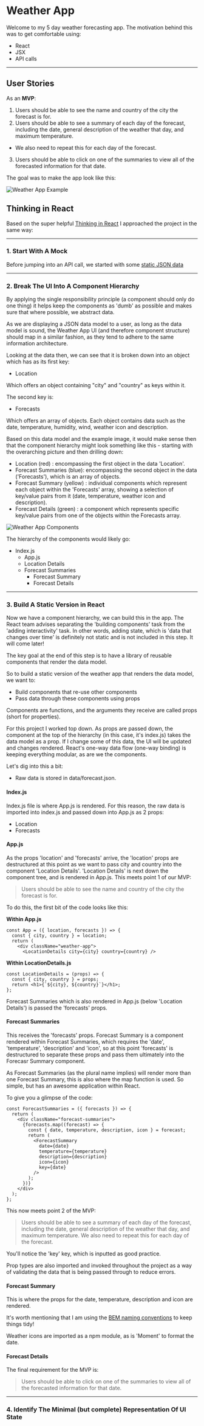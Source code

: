 # Weather App

Welcome to my 5 day weather forecasting app. The motivation behind this was to get comfortable using:

- React
- JSX
- API calls

---

## User Stories

As an **MVP**:

1. Users should be able to see the name and country of the city the forecast is for.
2. Users should be able to see a summary of each day of the forecast, including the date, general description of the weather that day, and maximum temperature.

- We also need to repeat this for each day of the forecast.

3. Users should be able to click on one of the summaries to view all of the forecasted information for that date.

The goal was to make the app look like this:

![Weather App Example](https://github.com/ironmongrrrl/react-weather-app/blob/main/img/weather-app-example.png "Weather App Example")

## Thinking in React

Based on the super helpful [Thinking in React](https://reactjs.org/docs/thinking-in-react.html) I approached the project in the same way:

---

### 1. Start With A Mock

Before jumping into an API call, we started with some [static JSON data](https://s3.eu-west-2.amazonaws.com/mcrcodes/weather/forecast.json)

---

### 2. Break The UI Into A Component Hierarchy

By applying the single responsibility principle (a component should only do one thing) it helps keep the components as 'dumb' as possible and makes sure that where possible, we abstract data.

As we are displaying a JSON data model to a user, as long as the data model is sound, the Weather App UI (and therefore component structure) should map in a similar fashion, as they tend to adhere to the same information architecture.

Looking at the data then, we can see that it is broken down into an object which has as its first key:

- Location

Which offers an object containing "city" and "country" as keys within it.

The second key is:

- Forecasts

Which offers an array of objects. Each object contains data such as the date, temperature, humidity, wind, weather icon and description.

Based on this data model and the example image, it would make sense then that the component hierarchy might look something like this - starting with the overarching picture and then drilling down:

- Location (red) : encompassing the first object in the data 'Location'.
- Forecast Summaries (blue): encompassing the second object in the data ('Forecasts'), which is an array of objects.
- Forecast Summary (yellow) : individual components which represent each object within the 'Forecasts' array, showing a selection of key/value pairs from it (date, temperature, weather icon and description).
- Forecast Details (green) : a component which represents specific key/value pairs from one of the objects within the Forecasts array.

![Weather App Components](https://github.com/ironmongrrrl/react-weather-app/blob/main/img/weather-app-components.png "Weather App Components")

The hierarchy of the components would likely go:

- Index.js
  - App.js
  - Location Details
  - Forecast Summaries
    - Forecast Summary
    - Forecast Details

---

### 3. Build A Static Version in React

Now we have a component hierarchy, we can build this in the app. The React team advises separating the 'building components' task from the 'adding interactivity' task. In other words, adding state, which is 'data that changes over time' is definitely not static and is not included in this step. It will come later!

The key goal at the end of this step is to have a library of reusable components that render the data model.

So to build a static version of the weather app that renders the data model, we want to:

- Build components that re-use other components
- Pass data through these components using props

Components are functions, and the arguments they receive are called props (short for properties).

For this project I worked top down. As props are passed down, the component at the top of the hierarchy (in this case, it's index.js) takes the data model as a prop. If I change some of this data, the UI will be updated and changes rendered. React's one-way data flow (one-way binding) is keeping everything modular, as are we the components.

Let's dig into this a bit:

- Raw data is stored in data/forecast.json.

#### Index.js

Index.js file is where App.js is rendered. For this reason, the raw data is imported into index.js and passed down into App.js as 2 props:

- Location
- Forecasts

#### App.js

As the props 'location' and 'forecasts' arrive, the 'location' props are destructured at this point as we want to pass city and country into the component 'Location Details'. 'Location Details' is next down the component tree, and is rendered in App.js. This meets point 1 of our MVP:

> Users should be able to see the name and country of the city the forecast is for.

To do this, the first bit of the code looks like this:

**Within App.js**

```
const App = ({ location, forecasts }) => {
  const { city, country } = location;
  return (
    <div className="weather-app">
      <LocationDetails city={city} country={country} />
```

**Within LocationDetails.js**

```
const LocationDetails = (props) => {
  const { city, country } = props;
  return <h1>{`${city}, ${country}`}</h1>;
};
```

Forecast Summaries which is also rendered in App.js (below 'Location Details') is passed the 'forecasts' props.

#### Forecast Summaries

This receives the 'forecasts' props. Forecast Summary is a component rendered within Forecast Summaries, which requires the 'date', 'temperature', 'description' and 'icon', so at this point 'forecasts' is destructured to separate these props and pass them ultimately into the Forecasr Summary component.

As Forecast Summaries (as the plural name implies) will render more than one Forecast Summary, this is also where the map function is used. So simple, but has an awesome application within React.

To give you a glimpse of the code:

```
const ForecastSummaries = ({ forecasts }) => {
  return (
    <div className="forecast-summaries">
      {forecasts.map((forecast) => {
        const { date, temperature, description, icon } = forecast;
        return (
          <ForecastSummary
            date={date}
            temperature={temperature}
            description={description}
            icon={icon}
            key={date}
          />
        );
      })}
    </div>
  );
};
```

This now meets point 2 of the MVP:

> Users should be able to see a summary of each day of the forecast, including the date, general description of the weather that day, and maximum temperature. We also need to repeat this for each day of the forecast.

You'll notice the 'key' key, which is inputted as good practice.

Prop types are also imported and invoked throughout the project as a way of validating the data that is being passed through to reduce errors.

#### Forecast Summary

This is where the props for the date, temperature, description and icon are rendered.

It's worth mentioning that I am using the [BEM naming conventions](http://getbem.com/naming/) to keep things tidy!

Weather icons are imported as a npm module, as is 'Moment' to format the date.

#### Forecast Details

The final requirement for the MVP is:

> Users should be able to click on one of the summaries to view all of the forecasted information for that date.

---

### 4. Identify The Minimal (but complete) Representation Of UI State
